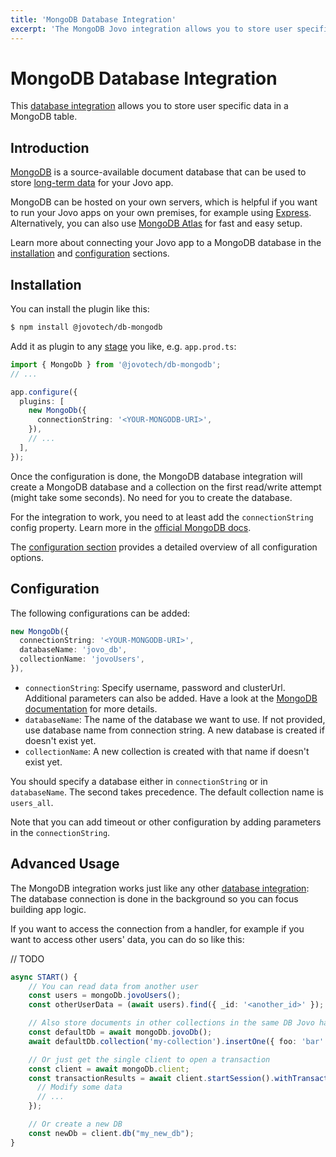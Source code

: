 ```yaml
---
title: 'MongoDB Database Integration'
excerpt: 'The MongoDB Jovo integration allows you to store user specific data and more in a MongoDB database.'
---
```


# MongoDB Database Integration

This [database integration](https://www.jovo.tech/docs/databases) allows you to store user specific data in a MongoDB table.

## Introduction

[MongoDB](https://www.mongodb.com/) is a source-available document database that can be used to store [long-term data](https://www.jovo.tech/docs/data#long-term-data-storage) for your Jovo app.

MongoDB can be hosted on your own servers, which is helpful if you want to run your Jovo apps on your own premises, for example using [Express](https://www.jovo.tech/marketplace/server-express). Alternatively, you can also use [MongoDB Atlas](https://www.mongodb.com/atlas/database) for fast and easy setup.

Learn more about connecting your Jovo app to a MongoDB database in the [installation](#installation) and [configuration](#configuration) sections.

## Installation

You can install the plugin like this:

```sh
$ npm install @jovotech/db-mongodb
```

Add it as plugin to any [stage](https://www.jovo.tech/docs/staging) you like, e.g. `app.prod.ts`:

```typescript
import { MongoDb } from '@jovotech/db-mongodb';
// ...

app.configure({
  plugins: [
    new MongoDb({
      connectionString: '<YOUR-MONGODB-URI>',
    }),
    // ...
  ],
});
```

Once the configuration is done, the MongoDB database integration will create a MongoDB database and a collection on the first read/write attempt (might take some seconds). No need for you to create the database.

For the integration to work, you need to at least add the `connectionString` config property. Learn more in the [official MongoDB docs](https://docs.mongodb.com/manual/reference/connection-string/).

The [configuration section](#configuration) provides a detailed overview of all configuration options.

## Configuration

The following configurations can be added:

```typescript
new MongoDb({
  connectionString: '<YOUR-MONGODB-URI>',
  databaseName: 'jovo_db',
  collectionName: 'jovoUsers',
}),
```

- `connectionString`: Specify username, password and clusterUrl. Additional parameters can also be added. Have a look at the [MongoDB documentation](https://docs.mongodb.com/drivers/node/current/fundamentals/connection/#connection-uri) for more details.
- `databaseName`: The name of the database we want to use. If not provided, use database name from connection string. A new database is created if doesn't exist yet.
- `collectionName`: A new collection is created with that name if doesn't exist yet.

You should specify a database either in `connectionString` or in `databaseName`. The second takes precedence. The default collection name is `users_all`.

Note that you can add timeout or other configuration by adding parameters in the `connectionString`.

## Advanced Usage

The MongoDB integration works just like any other [database integration](https://www.jovo.tech/docs/databases): The database connection is done in the background so you can focus building app logic.

If you want to access the connection from a handler, for example if you want to access other users' data, you can do so like this:

// TODO

```typescript
async START() {
    // You can read data from another user
    const users = mongoDb.jovoUsers();
    const otherUserData = (await users).find({ _id: '<another_id>' });

    // Also store documents in other collections in the same DB Jovo handles users
    const defaultDb = await mongoDb.jovoDb();
    await defaultDb.collection('my-collection').insertOne({ foo: 'bar' });

    // Or just get the single client to open a transaction
    const client = await mongoDb.client;
    const transactionResults = await client.startSession().withTransaction(async () => {
      // Modify some data
      // ...
    });

    // Or create a new DB
    const newDb = client.db("my_new_db");
}
```
